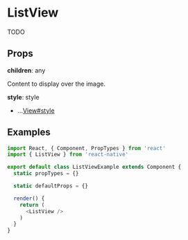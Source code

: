 # ListView

TODO

## Props

**children**: any

Content to display over the image.

**style**: style

+ ...[View#style](View.md)

## Examples

```js
import React, { Component, PropTypes } from 'react'
import { ListView } from 'react-native'

export default class ListViewExample extends Component {
  static propTypes = {}

  static defaultProps = {}

  render() {
    return (
      <ListView />
    )
  }
}
```
